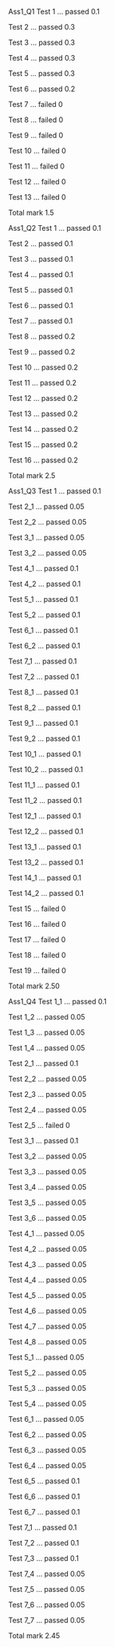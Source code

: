 Ass1_Q1
Test 1 ... passed	0.1

Test 2 ... passed	0.3

Test 3 ... passed	0.3

Test 4 ... passed	0.3

Test 5 ... passed	0.3

Test 6 ... passed	0.2

Test 7 ... failed	0

Test 8 ... failed	0

Test 9 ... failed	0

Test 10 ... failed	0

Test 11 ... failed	0

Test 12 ... failed	0

Test 13 ... failed	0

Total mark    	1.5



Ass1_Q2
Test 1 ... passed	0.1

Test 2 ... passed	0.1

Test 3 ... passed	0.1

Test 4 ... passed	0.1

Test 5 ... passed	0.1

Test 6 ... passed	0.1

Test 7 ... passed	0.1

Test 8 ... passed	0.2

Test 9 ... passed	0.2

Test 10 ... passed	0.2

Test 11 ... passed	0.2

Test 12 ... passed	0.2

Test 13 ... passed	0.2

Test 14 ... passed	0.2

Test 15 ... passed	0.2

Test 16 ... passed	0.2

Total mark    	2.5



Ass1_Q3
Test 1 ... passed	0.1

Test 2_1 ... passed	0.05

Test 2_2 ... passed	0.05

Test 3_1 ... passed	0.05

Test 3_2 ... passed	0.05

Test 4_1 ... passed	0.1

Test 4_2 ... passed	0.1

Test 5_1 ... passed	0.1

Test 5_2 ... passed	0.1

Test 6_1 ... passed	0.1

Test 6_2 ... passed	0.1

Test 7_1 ... passed	0.1

Test 7_2 ... passed	0.1

Test 8_1 ... passed	0.1

Test 8_2 ... passed	0.1

Test 9_1 ... passed	0.1

Test 9_2 ... passed	0.1

Test 10_1 ... passed	0.1

Test 10_2 ... passed	0.1

Test 11_1 ... passed	0.1

Test 11_2 ... passed	0.1

Test 12_1 ... passed	0.1

Test 12_2 ... passed	0.1

Test 13_1 ... passed	0.1

Test 13_2 ... passed	0.1

Test 14_1 ... passed	0.1

Test 14_2 ... passed	0.1

Test 15 ... failed	0

Test 16 ... failed	0

Test 17 ... failed	0

Test 18 ... failed	0

Test 19 ... failed	0

Total mark    	2.50



Ass1_Q4
Test 1_1 ... passed	0.1

Test 1_2 ... passed	0.05

Test 1_3 ... passed	0.05

Test 1_4 ... passed	0.05

Test 2_1 ... passed	0.1

Test 2_2 ... passed	0.05

Test 2_3 ... passed	0.05

Test 2_4 ... passed	0.05

Test 2_5 ... failed	0

Test 3_1 ... passed	0.1

Test 3_2 ... passed	0.05

Test 3_3 ... passed	0.05

Test 3_4 ... passed	0.05

Test 3_5 ... passed	0.05

Test 3_6 ... passed	0.05

Test 4_1 ... passed	0.05

Test 4_2 ... passed	0.05

Test 4_3 ... passed	0.05

Test 4_4 ... passed	0.05

Test 4_5 ... passed	0.05

Test 4_6 ... passed	0.05

Test 4_7 ... passed	0.05

Test 4_8 ... passed	0.05

Test 5_1 ... passed	0.05

Test 5_2 ... passed	0.05

Test 5_3 ... passed	0.05

Test 5_4 ... passed	0.05

Test 6_1 ... passed	0.05

Test 6_2 ... passed	0.05

Test 6_3 ... passed	0.05

Test 6_4 ... passed	0.05

Test 6_5 ... passed	0.1

Test 6_6 ... passed	0.1

Test 6_7 ... passed	0.1

Test 7_1 ... passed	0.1

Test 7_2 ... passed	0.1

Test 7_3 ... passed	0.1

Test 7_4 ... passed	0.05

Test 7_5 ... passed	0.05

Test 7_6 ... passed	0.05

Test 7_7 ... passed	0.05

Total mark    	2.45



